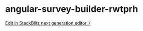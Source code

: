# angular-survey-builder-rwtprh

[Edit in StackBlitz next generation editor ⚡️](https://stackblitz.com/~/github.com/Glendoni/angular-survey-builder-rwtprh)